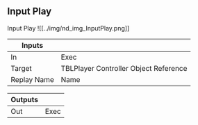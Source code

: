 ## Input Play
Input Play
![[../img/nd_img_InputPlay.png]]

|Inputs||
|--|--|
| In | Exec |
| Target | TBLPlayer Controller Object Reference |
| Replay Name | Name |

|Outputs||
|--|--|
| Out | Exec |
